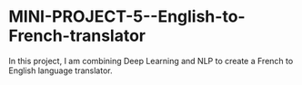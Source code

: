 # MINI-PROJECT-5--English-to-French-translator
 
In this project, I am combining Deep Learning and NLP to create a French to English language translator.
